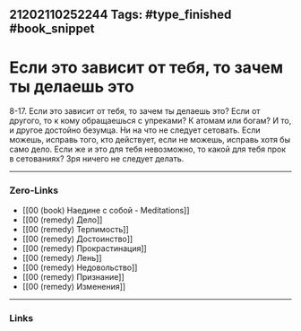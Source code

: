 21202110252244
Tags: #type_finished #book_snippet 
---
# Если это зависит от тебя, то зачем ты делаешь это

 8-17. Если это зависит от тебя, то зачем ты делаешь это? Если от другого, то к кому обращаешься с упреками? К атомам или богам? И то, и другое достойно безумца. Ни на что не следует сетовать. Если можешь, исправь того, кто действует, если не можешь, исправь хотя бы само дело. Если же и это для тебя невозможно, то какой для тебя прок в сетованиях? Зря ничего не следует делать. 

---
### Zero-Links
 - [[00 (book) Наедине с собой - Meditations]]
 - [[00 (remedy) Дело]]
 - [[00 (remedy) Терпимость]]
 - [[00 (remedy) Достоинство]]
 - [[00 (remedy) Прокрастинация]]
 - [[00 (remedy) Лень]]
 - [[00 (remedy) Недовольство]]
 - [[00 (remedy) Признание]]
 - [[00 (remedy) Изменения]]
---
### Links
